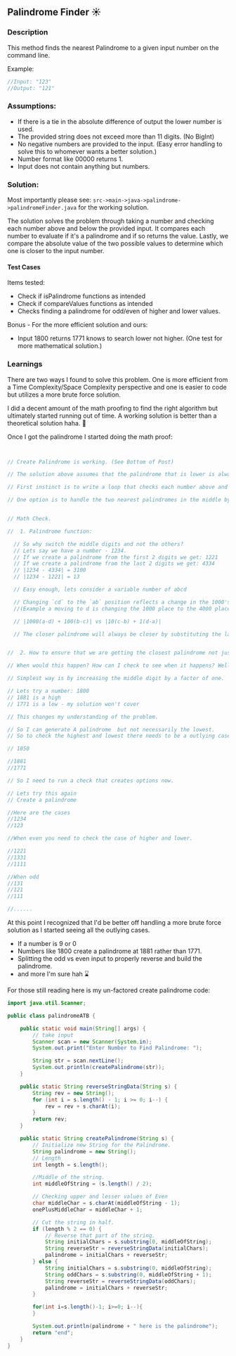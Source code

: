## Palindrome Finder :sunny:

### Description
This method finds the nearest Palindrome to a given input number on the command line.

Example:
```java
//Input: "123"
//Output: "121"
```

### Assumptions: 
* If there is a tie in the absolute difference of output the lower number is used.
* The provided string does not exceed more than 11 digits. (No BigInt)
* No negative numbers are provided to the input. (Easy error handling to solve this to whomever wants a better 
  solution.)
* Number format like 00000 returns 1.  
* Input does not contain anything but numbers.

### Solution:

Most importantly please see:
`src->main->java->palindrome->palindromeFinder.java` for the working solution.

The solution solves the problem through taking a number and checking each number above and below the provided input.
It compares each number to evaluate if it's a palindrome and if so returns the value. Lastly, we compare the 
absolute value of the two possible values to determine which one is closer to the input number.

#### Test Cases
Items tested:
* Check if isPalindrome functions as intended
* Check if compareValues functions as intended
* Checks finding a palindrome for odd/even of higher and lower values.
  
 Bonus - For the more efficient solution and ours:
* Input 1800 returns 1771 knows to search lower not higher. (One test for more mathematical solution.)


### Learnings

There are two ways I found to solve this problem. One is more efficient from a Time Complexity/Space Complexity 
perspective and one is easier to code but utilizes a more brute force solution. 

I did a decent amount of the math proofing to find the right algorithm but ultimately started running out of time. A 
working solution is better than a theoretical solution haha. :sunrise_over_mountains:

Once I got the palindrome I started doing the math proof:

```java


// Create Palindrome is working. (See Bottom of Post)

// The solution above assumes that the palindrome that is lower is always closest. I'm going to assume that this is not always the case due to the tie condition in the question. On that assumption there needs to be a way to check the upper and lower values. 

// First instinct is to write a loop that checks each number above and below the palindrome to find the nearest palindrome. Though for higher numbers the processing time will begin to increase.

// One option is to handle the two nearest palindromes in the middle by substituting the middle digit. 


// Math Check.

//  1. Palindrome function:

  // So why switch the middle digits and not the others? 
  // Lets say we have a number - 1234.
  // If we create a palindrome from the first 2 digits we get: 1221
  // If we create a palindrome from the last 2 digits we get: 4334
  // |1234 - 4334| = 3100
  // |1234 - 1221| = 13

  // Easy enough, lets consider a variable number of abcd

  // Changing `cd` to the `ab` position reflects a change in the 1000's and 100's spot whereas changing `ab` to the`cd` spot reflects a change in the 10's spot and the 1's spot. The factor of how much they change is the difference between the variables in those spots. 
  //(Example a moving to d is changing the 1000 place to the 4000 place which determine a change of 3000 )

  // |1000(a-d) + 100(b-c)| vs |10(c-b) + 1(d-a)|

  // The closer palindrome will always be closer by substituting the last digits.


//  2. How to ensure that we are getting the closest palindrome not just the one that's closest that's lower.

// When would this happen? How can I check to see when it happens? Well the above solution guarantees the minimum palindrome - the higher palindrome is our consideration this time. We can't check by switching the higher case because that generates high factors.

// Simplest way is by increasing the middle digit by a factor of one. 

// Lets try a number: 1800
// 1881 is a high
// 1771 is a low - my solution won't cover

// This changes my understanding of the problem.

// So I can generate A palindrome  but not necessarily the lowest. 
// So to check the highest and lowest there needs to be a outlying case for when the middle digit changes the higher factorif the middle digit is 0 or 9!

// 1850

//1881
//1771

// So I need to run a check that creates options now.

// Lets try this again
// Create a palindrome

//Here are the cases
//1234
//123

//When even you need to check the case of higher and lower.

//1221
//1331
//1111

//When odd 
//131
//121
//111

//......
```

At this point I recognized that I'd be better off handling a more brute force solution as I started seeing all the 
outlying cases. 

* If a number is 9 or 0
* Numbers like 1800 create a palindrome at 1881 rather than 1771.
* Splitting the odd vs even input to properly reverse and build the palindrome.
* and more I'm sure hah :hourglass: 

For those still reading here is my un-factored create palindrome code:
```java
import java.util.Scanner;

public class palindromeATB {

    public static void main(String[] args) {
        // take input
        Scanner scan = new Scanner(System.in);
        System.out.print("Enter Number to Find Palindrome: ");

        String str = scan.nextLine();
        System.out.println(createPalindrome(str));
    }

    public static String reverseStringData(String s) {
        String rev = new String();
        for (int i = s.length() - 1; i >= 0; i--) {
            rev = rev + s.charAt(i);
        }
        return rev;
    }

    public static String createPalindrome(String s) {
        // Initialize new String for the Palindrome.
        String palindrome = new String();
        // Length
        int length = s.length();

        //Middle of the string.
        int middleOfString = (s.length() / 2);

        // Checking upper and lesser values of Even
        char middleChar = s.charAt(middleOfString - 1);
        onePlusMiddleChar = middleChar + 1;

        // Cut the string in half.
        if (length % 2 == 0) {
            // Reverse that part of the string.
            String initialChars = s.substring(0, middleOfString);
            String reverseStr = reverseStringData(initialChars);
            palindrome = initialChars + reverseStr;
        } else {
            String initialChars = s.substring(0, middleOfString);
            String oddChars = s.substring(0, middleOfString + 1);
            String reverseStr = reverseStringData(oddChars);
            palindrome = initialChars + reverseStr;
        }

        for(int i=s.length()-1; i>=0; i--){
        }

        System.out.println(palindrome + " here is the palindrome");
        return "end";
    }
}
```

